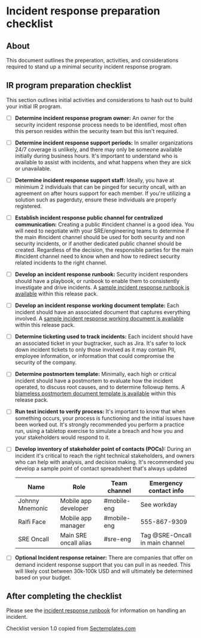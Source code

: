 # Incident response preparation checklist

## About
This document outlines the preperation, activities, and considerations required to stand up a minimal security incident response program. 

## IR program preparation checklist
This section outlines initial activities and considerations to hash out to build your initial IR program. 
- [ ] <b>Determine incident response program owner:</b> An owner for the security incident response process needs to be identified, most often this person resides within the security team but this isn't required. 
- [ ] <b>Determine incident response support periods:</b> In smaller organizations 24/7 coverage is unlikely, and there may only be someone available initially during business hours. It's important to understand who is available to assist with incidents, and what happens when they are sick or unavailable. 
- [ ] <b>Determine incident response support staff:</b> Ideally, you have at minimium 2 individuals that can be pinged for security oncall, with an agreement on after hours support for each member. If you're utilizing a solution such as pagerduty, ensure these individuals are properly registered.
- [ ] <b>Establish incident response public channel for centralized communication:</b> Creating a public #incident channel is a good idea. You will need to negotiate with your SRE/engineering teams to determine if the main #incident channel should be used for both security and non security incidents, or if another dedicated public channel should be created. Regardless of the decision, the responsible parties for the main #incident channel need to know when and how to redirect security related incidents to the right channel. 
- [ ] <b>Develop an incident response runbook:</b> Security incident responders should have a playbook, or runbook to enable them to consistently investigate and drive incidents. A <a href="./Incident_response_runbook.md">sample incident response runbook is available</a> within this release pack. 
- [ ] <b>Develop an incident response working document template:</b> Each incident should have an associated document that captures everything involved. A <a href="./samples/">sample incident response working document is available</A> within this release pack.
- [ ] <b>Determine ticketing used to track incidents:</b> Each incident should have an associated ticket in your bugtracker, such as Jira. It's safer to lock down incident tickets to only those involved as it may contain PII, employee information, or information that could compromise the security of the company.
- [ ] <b>Determine postmortem template:</b> Minimally, each high or critical incident should have a postmortem to evaluate how the incident operated, to discuss root causes, and to determine followup items. A <a href="./samples/">blameless postmortem document template is available</a> within this release pack. 
- [ ] <b>Run test incident to verify process:</b> It's important to know that when something occurs, your process is functioning and the initial issues have been worked out. It's strongly recommended you perform a practice run, using a tabletop exercise to simulate a breach and how you and your stakeholders would respond to it. 
- [ ] <b>Develop inventory of stakeholder point of contacts (POCs):</b> During an incident it's critical to reach the right technical stakeholders, and owners who can help with analysis, and decision making. It's recommended you develop a sample point of contact spreadsheet that's always updated<br>

    | Name     |  Role    | Team channel                  | Emergency contact info|
    |----------|----------|------------------------------|------------------------| 
    |Johnny Mnemonic | Mobile app developer | #mobile-eng| See workday
    |Ralfi Face | Mobile app manager | #mobile-eng | 555-867-9309
    |SRE Oncall| Main SRE oncall alias| #sre-eng| Tag @SRE-Oncall in main channel|

- [ ] <b>Optional Incident response retainer:</b> There are companies that offer on demand incident response support that you can pull in as needed. This will likely cost between 30k-100k USD and will ultimately be determined based on your budget. 

## After completing the checklist
Please see the <a href="./Incident_response_runbook.md">incident response runbook</a> for information on handling an incident. 

Checklist version 1.0 copied from [Sectemplates.com](https://www.sectemplates.com)

